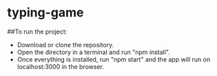 # typing-game

##To run the project:
- Download or clone the repository.
- Open the directory in a terminal and run "npm install".
- Once everything is installed, run "npm start" and the app will run on localhost:3000 in the browser.
